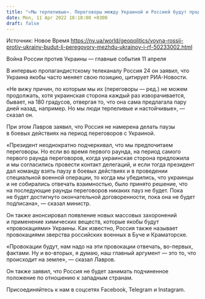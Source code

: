 ```yaml
---
title: "«Мы терпеливые». Переговоры между Украиной и Россией будут продолжаться — Лавров"
date: Mon, 11 Apr 2022 18:18:00 +0300
draft: false
---
```

Источник: Новое Время https://nv.ua/world/geopolitics/voyna-rossii-protiv-ukrainy-budut-li-peregovory-mezhdu-ukrainoy-i-rf-50233002.html


Война России против Украины — главные события 11 апреля

 В интервью пропагандистскому телеканалу Россия 24 он заявил, что Украина якобы часто меняет свою позицию, цитирует РИА-Новости.

«Не вижу причин, по которым мы их (переговоры — ред.) не можем продолжать, хотя украинская сторона каждый раз изворачивается, бывает, на 180 градусов, отвергая то, что она сама предлагала пару дней назад, например. Но мы люди терпеливые и настойчивые», — сказал он.

При этом Лавров заявил, что Россия не намерена делать паузы в боевых действиях на период переговоров с Украиной.

«Президент неоднократно подчеркивал, что мы предпочитаем переговоры. Но если во время первого раунда, на период самого первого раунда переговоров, когда украинская сторона предложила и мы согласились провести контакт делегаций, и если тогда президент дал команду взять паузу в боевых действиях и в проведении специальной военной операции, то когда мы убедились, что украинцы и не собирались отвечать взаимностью, было принято решение, что на последующие раунды переговоров никаких пауз не будет. Пока не будет достигнуто окончательной договоренности, пока она не будет подписана», — сказал министр.

Он также анонсировал появление новых массовых захоронений и применение химических веществ, которые якобы будут «провокациями» Украины. Как известно, Россия также называет провокациями зверства российских военных в Буче и Краматорске.

«Провокации будут, нам надо на эти провокации отвечать, во-первых, фактами. Ну и во-вторых, я думаю, наш главный аргумент — это то, что происходит на земле», — сказал Лавров.

Он также заявил, что Россия не будет занимать подчиненное положение по отношению к западным странам.

Присоединяйтесь к нам в соцсетях Facebook, Telegram и Instagram.
